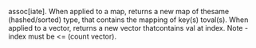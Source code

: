 assoc[iate]. When applied to a map, returns a new map of thesame (hashed/sorted) type, that contains the mapping of key(s) toval(s). When applied to a vector, returns a new vector thatcontains val at index. Note - index must be <= (count vector).